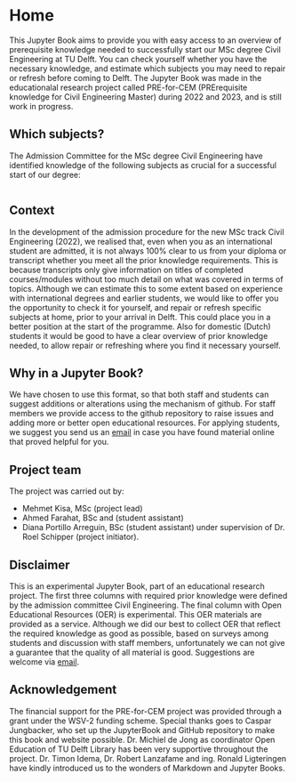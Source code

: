 # Home

This Jupyter Book aims to provide you with easy access to an overview of prerequisite knowledge needed to successfully start our MSc degree Civil Engineering at TU Delft. You can check yourself whether you have the necessary knowledge, and estimate which subjects you may need to repair or refresh before coming to Delft. The Jupyter Book was made in the educationalal research project called PRE-for-CEM (PRErequisite knowledge for Civil Engineering Master) during 2022 and 2023, and is still work in progress.

## Which subjects?
The Admission Committee for the MSc degree Civil Engineering have identified knowledge of the following subjects as crucial for a successful start of our degree:
```{tableofcontents}
```

## Context
In the development of the admission procedure for the new MSc track Civil Engineering (2022), we realised that, even when you as an international student are admitted, it is not always 100% clear to us from your diploma or transcript whether you meet all the prior knowledge requirements. This is because transcripts only give information on titles of completed courses/modules without too much detail on what was covered in terms of topics. Although we can estimate this to some extent based on experience with international degrees and earlier students, we would like to offer you the opportunity to check it for yourself, and repair or refresh specific subjects at home, prior to your arrival in Delft. This could place you in a better position at the start of the programme. Also for domestic (Dutch) students it would be good to have a clear overview of prior knowledge needed, to allow repair or refreshing where you find it necessary yourself.

## Why in a Jupyter Book?
We have chosen to use this format, so that both staff and students can suggest additions or alterations using the mechanism of github. For staff members we provide access to the github repository to raise issues and adding more or better open educational resources. For applying students, we suggest you send us an [email](mailto:h.r.schipper@tudelft.nl?subject=pre-for-cem) in case you have found material online that proved helpful for you.

## Project team
The project was carried out by:
- Mehmet Kisa, MSc (project lead)
- Ahmed Farahat, BSc and (student assistant)
- Diana Portillo Arreguin, BSc (student assistant)
under supervision of Dr. Roel Schipper (project initiator). 

## Disclaimer
This is an experimental Jupyter Book, part of an educational research project. The first three columns with required prior knowledge were defined by the admission committee Civil Engineering. The final column with Open Educational Resources (OER) is experimental. This OER materials are provided as a service. Although we did our best to collect OER that reflect the required knowledge as good as possible, based on surveys among students and discussion with staff members, unfortunately we can not give a guarantee that the quality of all material is good. Suggestions are welcome via [email](mailto:h.r.schipper@tudelft.nl?subject=pre-for-cem-suggestions).

## Acknowledgement
The financial support for the PRE-for-CEM project was provided through a grant under the WSV-2 funding scheme. Special thanks goes to Caspar Jungbacker, who set up the JupyterBook and GitHub repository to make this book and website possible. Dr. Michiel de Jong as coordinator Open Education of TU Delft Library has been very supportive throughout the project. Dr. Timon Idema, Dr. Robert Lanzafame and ing. Ronald Ligteringen have kindly introduced us to the wonders of Markdown and Jupyter Books.
